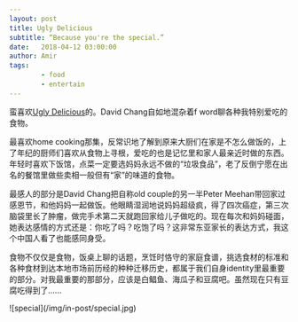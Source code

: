```yaml
---
layout: post
title: Ugly Delicious
subtitle: “Because you're the special.”
date:   2018-04-12 03:00:00
author: Amir
tags:
        - food
        - entertain
---
```

蛮喜欢[Ugly Delicious][Ugly Delicious]的。David Chang自如地混杂着f word聊各种我特别爱吃的食物。
<p>
        最喜欢home cooking那集，反常识地了解到原来大厨们在家是不怎么做饭的，上了年纪的厨师们喜欢从食物上寻根，爱吃的也是记忆里和家人最亲近时做的东西。年轻时喜欢下饭馆，点菜一定要选妈妈永远不做的“垃圾食品”，老了反倒宁愿在出名的餐馆里做些卖相一般但有“家”的味道的食物。
</p>
<p>
        最感人的部分是David Chang把自称old couple的另一半Peter Meehan带回家过感恩节，和他妈妈一起做饭。他眼睛湿润地说妈妈超级疯，得了四次癌症，第三次脑袋里长了肿瘤，做完手术第二天就跑回家给儿子做吃的。现在每次和妈妈碰面，她表达感情的方式还是：你吃了吗？吃饱了吗？这非常东亚家长的表达方式，我这个中国人看了也能感同身受。
</p>
<p>
        食物不仅仅是食物，饭桌上聊的话题，烹饪时恪守的家庭食谱，挑选食材的标准和各种食材到达本地市场前历经的种种迁移历史，都属于我们自身identity里最重要的部分。对我最重要的那部分，应该是白鲳鱼、海瓜子和豆腐吧。虽然现在只有豆腐吃得到了......
</p>
![special](/img/in-post/special.jpg)

[Ugly Delicious]: https://www.netflix.com/title/80170368
